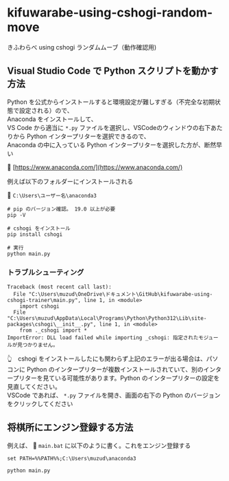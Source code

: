 # kifuwarabe-using-cshogi-random-move

きふわらべ using cshogi ランダムムーブ（動作確認用)  


## Visual Studio Code で Python スクリプトを動かす方法

Python を公式からインストールすると環境設定が難しすぎる（不完全な初期状態で設定される）ので、  
Anaconda をインストールして、  
VS Code から適当に `*.py` ファイルを選択し、VSCodeのウィンドウの右下あたりから Python インタープリターを選択できるので、  
Anaconda の中に入っている Python インタープリターを選択した方が、断然早い  

📖 [https://www.anaconda.com/](https://www.anaconda.com/)  

例えば以下のフォルダーにインストールされる  

📁 `C:\Users\ユーザー名\anaconda3`  

```shell
# pip のバージョン確認。 19.0 以上が必要
pip -V

# cshogi をインストール
pip install cshogi

# 実行
python main.py
```

### トラブルシューティング

```shell
Traceback (most recent call last):
  File "C:\Users\muzud\OneDrive\ドキュメント\GitHub\kifuwarabe-using-cshogi-trainer\main.py", line 1, in <module>
    import cshogi
  File "C:\Users\muzud\AppData\Local\Programs\Python\Python312\Lib\site-packages\cshogi\__init__.py", line 1, in <module>
    from ._cshogi import *
ImportError: DLL load failed while importing _cshogi: 指定されたモジュールが見つかりません。
```

👆　cshogi をインストールしたにも関わらず上記のエラーが出る場合は、パソコンに Python のインタープリターが複数インストールされていて、別のインタープリターを見ている可能性があります。Python のインタープリターの設定を見直してください。  
VSCode であれば、 `*.py` ファイルを開き、画面の右下の Python のバージョンをクリックしてください  

## 将棋所にエンジン登録する方法

例えば、 📄 `main.bat` に以下のように書く。これをエンジン登録する

```shell
set PATH=%%PATH%%;C:\Users\muzud\anaconda3

python main.py
```

